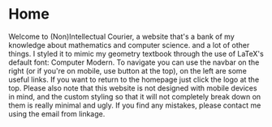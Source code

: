 # Home

Welcome to (Non)Intellectual Courier, a website that's a bank of my knowledge
about mathematics and computer science.
and a lot of other things. I styled it to mimic my geometry textbook through the
use of LaTeX's default font: Computer Modern. To navigate you can use the navbar
on the right (or if you're on mobile, use button at the top), on the left are some
useful links. If you want to return to the homepage just click the logo at the top.
Please also note that this website is not designed with mobile devices in mind,
and the custom styling so that it will not completely break down on them is
really minimal and ugly. If you find any mistakes, please contact me using the email
from linkage.
